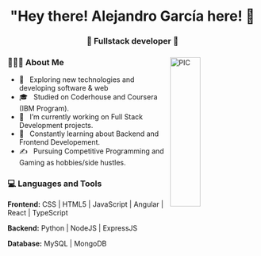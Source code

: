 <h1 align="center">"Hey there! Alejandro García here! 👋 </h1>
<h3 align="center">🚀 Fullstack developer  🚀</h3>
<div>
<img width = "35%" align="right" alt="PIC" height="300px" src="https://www.pngitem.com/pimgs/m/4-42822_apple-tv-copy-developer-illustration-png-transparent-png.png" />
<div align="left"> 
  <h3> 👨🏻‍💻 About Me </h3>

  - 🤔 &nbsp; Exploring new technologies and developing software & web
  - 🎓 &nbsp; Studied on Coderhouse and Coursera (IBM Program).
  - 💼 &nbsp; I’m currently working on Full Stack Development projects.
  - 🌱 &nbsp; Constantly learning about Backend and Frontend Developement.
  - ✍️ &nbsp; Pursuing Competitive Programming and Gaming as hobbies/side hustles.  
</div> 
</div>

<div>
  <h3> 💻 Languages and Tools </h3>
  <p>
    <strongA><b>Frontend:</b></strongA> CSS | HTML5 | JavaScript | Angular | React | TypeScript
  <p>
  <p>
    <strongA><b>Backend:</b></strongA> Python | NodeJS | ExpressJS
  <p>

  <p>
    <strongA><b>Database:</b></strongA> MySQL | MongoDB 
  <p>

    
</div> 
